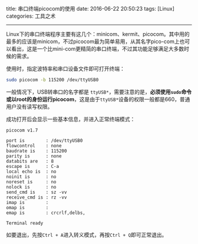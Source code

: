 title: 串口终端picocom的使用
date: 2016-06-22 20:50:23
tags: [Linux]
categories: 工具之术

---

Linux下的串口终端程序主要有这几个：minicom、kermit、picocom。其中用的最多的应该是minicom，不过picocom最为简单易用，从其名字pico-com上也可以看出，这是一个比mini-com更精简的串口终端，不过其功能足够满足大多数时候的需求。

使用时，指定波特率和串口设备文件即可打开终端：
```bash
sudo picocom -b 115200 /dev/ttyUSB0
```

<!--more-->

一般情况下，USB转串口的名字都是 `ttyUSB*`，需要注意的是，**必须使用`sudo`命令或以root的身份运行picocom**，这是由于`ttyUSB*`设备的权限一般都是660，普通用户没有读写权限。

成功打开后会显示一些基本信息，并进入正常终端模式：
```no-highlight
picocom v1.7

port is        : /dev/ttyUSB0
flowcontrol    : none
baudrate is    : 115200
parity is      : none
databits are   : 8
escape is      : C-a
local echo is  : no
noinit is      : no
noreset is     : no
nolock is      : no
send_cmd is    : sz -vv
receive_cmd is : rz -vv
imap is        : 
omap is        : 
emap is        : crcrlf,delbs,

Terminal ready

```

如要退出，先按`Ctrl + A`进入转义模式，再按`Ctrl + Q`即可正常退出。
